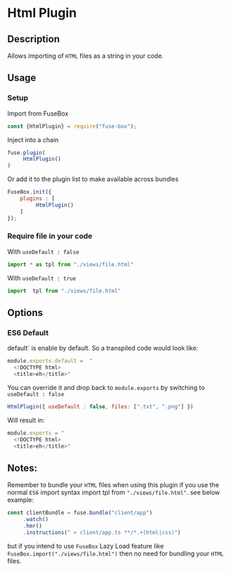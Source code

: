 # Html Plugin

## Description
Allows importing of `HTML` files as a string in your code.

## Usage

### Setup
Import from FuseBox
```js
const {HtmlPlugin} = require("fuse-box");
```

Inject into a chain
```js
fuse.plugin(
     HtmlPlugin()
)
```

Or add it to the plugin list to make available across bundles
```js
FuseBox.init({
    plugins : [
         HtmlPlugin()
    ]
});
```

### Require file in your code
With `useDefault : false`
```js
import * as tpl from "./views/file.html"
```

With `useDefault : true`

```js
import  tpl from "./views/file.html"
```
## Options

### ES6 Default
default` is enable by default. So a transpiled code would look like:

```js
module.exports.default =  "
  <!DOCTYPE html>
  <title>eh</title>"
```

You can override it and drop back to `module.exports` by switching to `useDefault : false`

```js
HtmlPlugin({ useDefault : false, files: [".txt", ".png"] })
```

Will result in:

```js
module.exports = "
  <!DOCTYPE html>
  <title>eh</title>"
```

## Notes:
Remember to bundle your `HTML` files when using this plugin if you use the normal `ES6` import syntax import  tpl from `"./views/file.html"`. see below example:

```js
const clientBundle = fuse.bundle("client/app")
     .watch()
     .hmr()
     .instructions(" > client/app.ts **/*.+(html|css)")
```

but if you intend to use `FuseBox` Lazy Load feature like `FuseBox.import("./views/file.html")` then no need for bundling your `HTML` files.